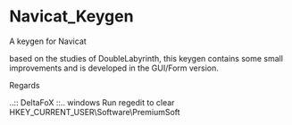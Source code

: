 # Navicat_Keygen
A keygen for Navicat

based on the studies of DoubleLabyrinth, this keygen contains some small improvements and is developed in the GUI/Form version.

Regards

..:: DeltaFoX ::..
windows 
Run regedit to clear 
 HKEY_CURRENT_USER\Software\PremiumSoft 
